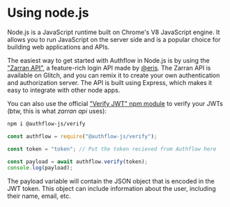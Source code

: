 # Using node.js

Node.js is a JavaScript runtime built on Chrome's V8 JavaScript engine. It allows you to run JavaScript on the server side and is a popular choice for building web applications and APIs.

The easiest way to get started with Authflow in Node.js is by using the <a href="https://support.glitch.com/t/zarran-api-a-simple-api-on-glitch-that-was-written-partially-by-an-ai/58461?u=tiagorangel2011" target="_blank">"Zarran API"</a>, a feature-rich login API made by <a href="https://support.glitch.com/u/eris" target="_blank">@eris</a>. The Zarran API is available on Glitch, and you can remix it to create your own authentication and authorization server. The API is built using Express, which makes it easy to integrate with other node apps. 

You can also use the official <a href="https://www.npmjs.com/package/@authflow-js/verify" target="_blank">"Verify JWT" npm module</a> to verify your JWTs (btw, this is what _zarran api_ uses):

```bash
npm i @authflow-js/verify
```
```javascript
const authflow = require("@authflow-js/verify");

const token = "token"; // Put the token recieved from Authflow here

const payload = await authflow.verify(token);
console.log(payload);
```

The payload variable will contain the JSON object that is encoded in the JWT token. This object can include information about the user, including their name, email, etc.